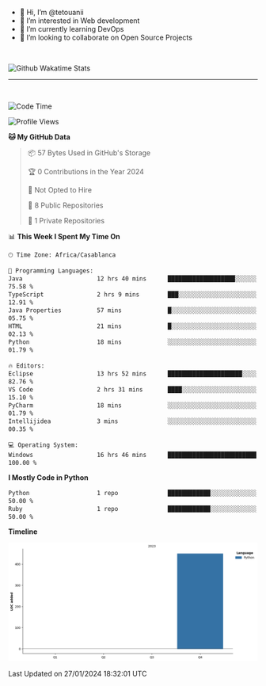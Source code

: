- 👋 Hi, I’m @tetouanii
- 👀 I’m interested in Web development
- 🌱 I’m currently learning DevOps
- 💞️ I’m looking to collaborate on Open Source Projects

<br/>


![Github Wakatime Stats](https://github-readme-stats.vercel.app/api/wakatime/?username=@walidbosso&layout=compact&&theme=default&link="https://www.github.com/USERNAME/") 

--- 

<br/>


  
<!--START_SECTION:waka-->
![Code Time](http://img.shields.io/badge/Code%20Time-35%20hrs%2049%20mins-blue)

![Profile Views](http://img.shields.io/badge/Profile%20Views-0-blue)

**🐱 My GitHub Data** 

> 📦 57 Bytes Used in GitHub's Storage 
 > 
> 🏆 0 Contributions in the Year 2024
 > 
> 🚫 Not Opted to Hire
 > 
> 📜 8 Public Repositories 
 > 
> 🔑 1 Private Repositories 
 > 
📊 **This Week I Spent My Time On** 

```text
🕑︎ Time Zone: Africa/Casablanca

💬 Programming Languages: 
Java                     12 hrs 40 mins      ███████████████████░░░░░░   75.58 % 
TypeScript               2 hrs 9 mins        ███░░░░░░░░░░░░░░░░░░░░░░   12.91 % 
Java Properties          57 mins             █░░░░░░░░░░░░░░░░░░░░░░░░   05.75 % 
HTML                     21 mins             █░░░░░░░░░░░░░░░░░░░░░░░░   02.13 % 
Python                   18 mins             ░░░░░░░░░░░░░░░░░░░░░░░░░   01.79 % 

🔥 Editors: 
Eclipse                  13 hrs 52 mins      █████████████████████░░░░   82.76 % 
VS Code                  2 hrs 31 mins       ████░░░░░░░░░░░░░░░░░░░░░   15.10 % 
PyCharm                  18 mins             ░░░░░░░░░░░░░░░░░░░░░░░░░   01.79 % 
Intellijidea             3 mins              ░░░░░░░░░░░░░░░░░░░░░░░░░   00.35 % 

💻 Operating System: 
Windows                  16 hrs 46 mins      █████████████████████████   100.00 % 
```

**I Mostly Code in Python** 

```text
Python                   1 repo              ████████████░░░░░░░░░░░░░   50.00 % 
Ruby                     1 repo              ████████████░░░░░░░░░░░░░   50.00 % 
```



**Timeline**

![Lines of Code chart](https://raw.githubusercontent.com/tetouanii/tetouanii/main/assets/bar_graph.png)


 Last Updated on 27/01/2024 18:32:01 UTC
<!--END_SECTION:waka-->
